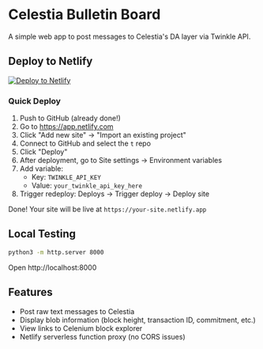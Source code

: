 # Celestia Bulletin Board

A simple web app to post messages to Celestia's DA layer via Twinkle API.

## Deploy to Netlify

[![Deploy to Netlify](https://www.netlify.com/img/deploy/button.svg)](https://app.netlify.com/start/deploy?repository=https://github.com/jcstein/t)

### Quick Deploy

1. Push to GitHub (already done!)
2. Go to https://app.netlify.com
3. Click "Add new site" → "Import an existing project"
4. Connect to GitHub and select the `t` repo
5. Click "Deploy"
6. After deployment, go to Site settings → Environment variables
7. Add variable:
   - Key: `TWINKLE_API_KEY`
   - Value: `your_twinkle_api_key_here`
8. Trigger redeploy: Deploys → Trigger deploy → Deploy site

Done! Your site will be live at `https://your-site.netlify.app`

## Local Testing

```bash
python3 -m http.server 8000
```

Open http://localhost:8000

## Features

- Post raw text messages to Celestia
- Display blob information (block height, transaction ID, commitment, etc.)
- View links to Celenium block explorer
- Netlify serverless function proxy (no CORS issues)
